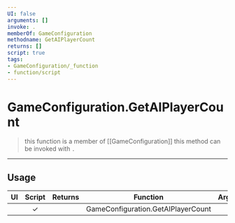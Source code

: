```yaml
---
UI: false
arguments: []
invoke: .
memberOf: GameConfiguration
methodname: GetAIPlayerCount
returns: []
script: true
tags:
- GameConfiguration/_function
- function/script
---
```

# GameConfiguration.GetAIPlayerCount
> this function is a member of [[GameConfiguration]]
> this method can be invoked with `.`
-----
## Usage
|  UI | Script | Returns | Function | Arguments |
|:---:|:------:|-------:|:--------:|:---------|
| |✓||GameConfiguration.GetAIPlayerCount||
